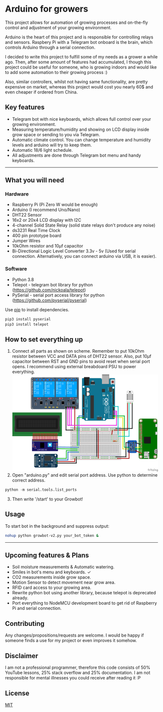 # Arduino for growers

This project allows for automation of growing processes and on-the-fly control and adjustment of your growing environment.

Arduino is the heart of this project and is responsible for controlling relays and sensors. Raspbery Pi with a Telegram bot onboard is the brain, which controls Arduino through a serial connection.

I decided to write this project to fulfill some of my needs as a grower a while ago. Then, after some amount of features had accumulated, I though this project could be useful for someone, who is growing indoors and would like to add some automation to their growing process :)

Also, similar controllers, whilst not having same functionality, are pretty expensive on market, whereas this project would cost you nearly 60$ and even cheaper if ordered from China.

## Key features
- Telegram bot with nice keyboards, which allows full control over your growing environment.
- Measuring temperature/humidity and showing on LCD display inside grow space or sending to you via Telegram.
- Automatic climate control. You can change temperature and humidity levels and arduino will try to keep them.
- Automatic 18/6 light schedule.
- All adjustments are done through Telegram bot menu and handy keyboards.
------------
## What you will need
### Hardware
- Raspberry Pi (Pi Zero W would be enough)
- Arduino (I recommend Uno/Nano)
- DHT22 Sensor
- 16x2 or 20x4 LCD display with I2C
- 4-channel Solid State Relay (solid state relays don't produce any noise)
- ds3231 Real Time Clock
- 400 pin prototype board
- Jumper Wires
- 10kOhm resistor and 10μf capacitor
- Bi-Directional Logic Level Converter 3.3v - 5v (Used for serial connection. Alternatively, you can connect arduino via USB, it is easier).

### Software
- Python 3.8
- Telepot - telegram bot library for python (https://github.com/nickoala/telepot)
- PySerial - serial port access library for python (https://github.com/pyserial/pyserial)

Use [pip](https://pip.pypa.io/en/stable/) to install dependencies.
```bash
pip3 install pyserial
pip3 install telepot
```
## How to set everything up
1. Connect all parts as shown on scheme.
Remember to put 10kOhm resistor between VCC and DATA pins of DHT22 sensor. Also, put 10μf capacitor between RST and GND pins to avoid reset when serial port opens. I recommend using external breabdoard PSU to power everything.
![](https://raw.githubusercontent.com/N1kRolexx/Arduino-for-growers/master/arduino-for-growers3_bb.png)
2.  Open "arduino.py" and edit serial port address. Use python to determine correct address.
```python
python -m serial.tools.list_ports
```

3.  Then write '/start' to your Growbot!

## Usage
To start bot in the background and suppress output:
```bash
nohup python growbot-v2.py your_bot_token &
```
------------
## Upcoming features & Plans
- Soil moisture measurements & Automatic watering.
- Smiles in bot's menu and keyboards. ✓
- CO2 measurements inside grow space.
- Motion Sensor to detect movement near grow area.
- RFID card access to your growing area.
- Rewrite python bot using another library, because telepot is deprecated already.
- Port everything to NodeMCU development board to get rid of Raspberry Pi and serial connection.

## Contributing
Any changes/propositions/requests are welcome. I would be happy if someone finds a use for my project or even improves it somehow.

## Disclaimer
I am not a professional programmer, therefore this code consists of 50% YouTube lessons, 25% stack overflow and 25% documentation. I am not responsible for mental illnesses you could receive after reading it :P

## License
[MIT](https://choosealicense.com/licenses/mit/)
